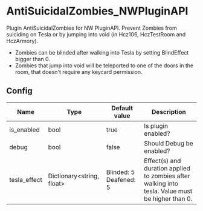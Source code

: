 # AntiSuicidalZombies_NWPluginAPI
Plugin AntiSuicidalZombies for NW PluginAPI. Prevent Zombies from suiciding on Tesla or by jumping into void (in Hcz106, HczTestRoom and HczArmory).
- Zombies can be blinded after walking into Tesla by setting BlindEffect bigger than 0.
- Zombies that jump into void will be teleported to one of the doors in the room, that doesn't require any keycard permission.

## Config
|Name|Type|Default value|Description|
|---|---------------------|---|---|
|is_enabled|bool|true|Is plugin enabled?|
|debug|bool|false|Should Debug be enabled?|
|tesla_effect|Dictionary<string, float>|Blinded: 5 Deafened: 5|Effect(s) and duration applied to zombies after walking into tesla. Value must be higher than 0.|
